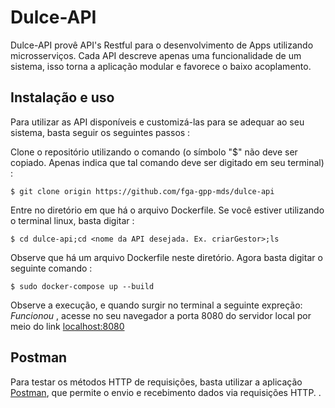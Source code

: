 # Dulce-API

Dulce-API provê API's Restful para o desenvolvimento de Apps utilizando microsserviços. 
Cada API descreve apenas uma funcionalidade de um sistema, isso torna a aplicação modular e favorece o baixo acoplamento.

## Instalação e uso

Para utilizar as API disponíveis e customizá-las para se adequar ao seu sistema, basta seguir os seguintes passos :

Clone o repositório utilizando o comando (o símbolo "$" não deve ser copiado. Apenas indica que tal comando 
deve ser digitado em seu terminal) :

`$ git clone origin https://github.com/fga-gpp-mds/dulce-api `

Entre no diretório em que há o arquivo Dockerfile. Se você estiver utilizando o terminal linux, basta digitar :

`$ cd dulce-api;cd <nome da API desejada. Ex. criarGestor>;ls`

Observe que há um arquivo Dockerfile neste diretório. Agora basta digitar o seguinte comando :

`$ sudo docker-compose up --build`

Observe a execução, e quando surgir no terminal a seguinte expreção: _Funcionou_ , acesse no seu navegador a porta 8080 
do servidor local por meio do link [localhost:8080](http://localhost:8080)

## Postman

Para testar os métodos HTTP de requisições, basta utilizar a aplicação [Postman](https://www.getpostman.com/),
que permite o envio e recebimento dados via requisições HTTP.
.  
